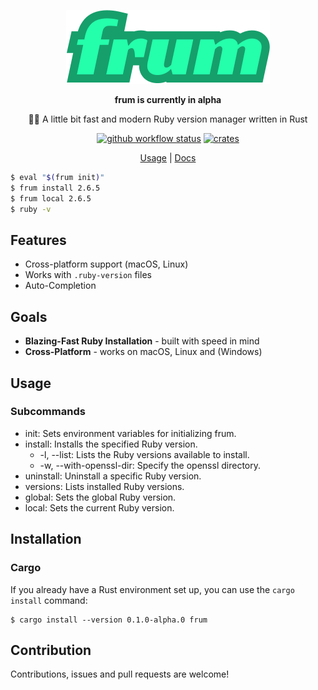 <div align="center">

![frum](./resources/logo.png)

**frum is currently in alpha**

🏃‍♂️ A little bit fast and modern Ruby version manager written in Rust

[![github workflow status](https://img.shields.io/github/workflow/status/TaKO8Ki/frum/CI/main)](https://github.com/TaKO8Ki/frum/actions) [![crates](https://img.shields.io/crates/v/frum.svg?logo=rust)](https://crates.io/crates/frum)

[Usage](#Usage) | [Docs](#)

</div>

```sh
$ eval "$(frum init)"
$ frum install 2.6.5
$ frum local 2.6.5
$ ruby -v
```

## Features

- Cross-platform support (macOS, Linux)
- Works with `.ruby-version` files
- Auto-Completion

## Goals

- **Blazing-Fast Ruby Installation** - built with speed in mind
- **Cross-Platform** - works on macOS, Linux and (Windows)


## Usage

### Subcommands

- init: Sets environment variables for initializing frum.
- install: Installs the specified Ruby version.
    - -l, --list: Lists the Ruby versions available to install.
    - -w, --with-openssl-dir: Specify the openssl directory.
- uninstall: Uninstall a specific Ruby version.
- versions: Lists installed Ruby versions.
- global: Sets the global Ruby version.
- local: Sets the current Ruby version.

## Installation

### Cargo

If you already have a Rust environment set up, you can use the `cargo install` command:

```
$ cargo install --version 0.1.0-alpha.0 frum
```

## Contribution

Contributions, issues and pull requests are welcome!
